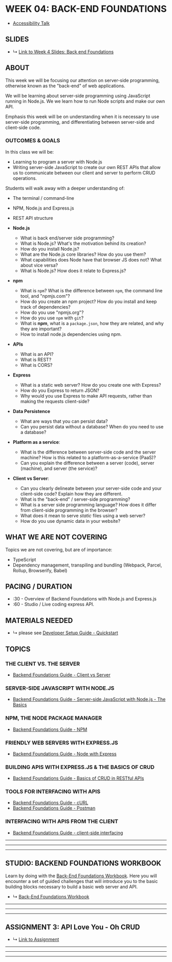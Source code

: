 # WEEK 04: BACK-END FOUNDATIONS

* [Accessibility Talk](https://reactnewyork.com/#videos)

## SLIDES
* ↳ [Link to Week 4 Slides: Back end Foundations](https://docs.google.com/presentation/d/1qLvoZdLfeZk7VJQIdBbIZc8XEgK9jo1se94LC3--EMc/)

## ABOUT

This week we will be focusing our attention on server-side programming, otherwise known as the "back-end" of web applications.

We will be learning about server-side programming using JavaScript running in Node.js. We we learn how to run Node scripts and make our own API.

Emphasis this week will be on understanding when it is necessary to use server-side programming, and differentiating between server-side and client-side code.


### OUTCOMES & GOALS

In this class we will be:
* Learning to program a server with Node.js
* Writing server-side JavaScript to create our own REST APIs that allow us to communicate between our client and server to perform CRUD operations.

Students will walk away with a deeper understanding of:
* The terminal / command-line
* NPM, Node.js and Express.js
* REST API structure


* **Node.js**
  * What is back end/server side programming?
  * What is Node.js? What's the motivation behind its creation?
  * How do you install Node.js?
  * What are the Node.js core libraries? How do you use them?
  * What capabilities does Node have that browser JS does not? What about vice versa?
  * What is Node.js? How does it relate to Express.js?
* **npm**
  * What is `npm`? What is the difference between `npm`, the command line tool, and "npmjs.com"?
  * How do you create an npm project? How do you install and keep track of dependencies?
  * How do you use "npmjs.org"?
  * How do you use `npm` with `git`?
  * What is **npm**, what is a `package.json`, how they are related, and why they are important?
  * How to install node.js dependencies using npm.
* **APIs**
  * What is an API?
  * What is REST?
  * What is CORS?
* **Express**
  * What is a static web server? How do you create one with Express?
  * How do you Express to return JSON?
  * Why would you use Express to make API requests, rather than making the requests client-side?
* **Data Persistence**
  * What are ways that you can persist data?
  * Can you persist data without a database? When do you need to use a database?
* **Platform as a service**:
  * What is the difference between server-side code and the server machine? How is this related to a platform-as-a-service (PaaS)?
  * Can you explain the difference between a server (code), server (machine), and server (the service)? 
* **Client vs Server**:
  * Can you clearly delineate between your server-side code and your client-side code? Explain how they are different.
  * What is the "back-end" / server-side programming?
  * What is a server side programming language? How does it differ from client-side programming in the browser?
  * What does it mean to serve *static* files using a web server? 
  * How do you use dynamic data in your website?


## WHAT WE ARE NOT COVERING

Topics we are not covering, but are of importance:
* TypeScript
* Dependency management, transpiling and bundling (Webpack, Parcel, Rollup, Browserify, Babel)

## PACING / DURATION

* :30 - Overview of Backend Foundations with Node.js and Express.js
* :60 - Studio / Live coding express API.

## MATERIALS NEEDED

* ↳ please see [Developer Setup Guide - Quickstart](../guides/developer-setup-guide.md#quickstart)

  
## TOPICS

### THE CLIENT VS. THE SERVER

* [Backend Foundations Guide - Client vs Server](../guides/backend-foundations-guide.md#client-side-javascript-vs-server-side-javascript)

### SERVER-SIDE JAVASCRIPT WITH NODE.JS

* [Backend Foundations Guide - Server-side JavaScript with Node.js - The Basics](../guides/backend-foundations-guide.md#server-side-javascript-with-nodejs-the-basics)

### NPM, THE NODE PACKAGE MANAGER
* [Backend Foundations Guide - NPM](../guides/backend-foundations-guide.md#nodejs--the-node-package-manager-npm)

### FRIENDLY WEB SERVERS WITH EXPRESS.JS

* [Backend Foundations Guide - Node with Express](../guides/backend-foundations-guide.md#simple-expressjs-web-server)

### BUILDING APIS WITH EXPRESS.JS & THE BASICS OF CRUD

* [Backend Foundations Guide - Basics of CRUD in RESTful APIs](../guides/backend-foundations-guide.md#introduction-to-crud-with-persistence-pizza-topping-api)

### TOOLS FOR INTERFACING WITH APIS

* [Backend Foundations Guide - cURL](../guides/backend-foundations-guide.md#curl)
* [Backend Foundations Guide - Postman](../guides/backend-foundations-guide.md#postman)

### INTERFACING WITH APIS FROM THE CLIENT

* [Backend Foundations Guide - client-side interfacing](../guides/backend-foundations-guide.md#client-side-interfacing)


***
***
***

## STUDIO: BACKEND FOUNDATIONS WORKBOOK

Learn by doing with the [Back-End Foundations Workbook](../guides/backend-foundations-guide.md). Here you will encounter a set of guided challenges that will introduce you to the basic building blocks necessary to build a basic web server and API. 

* ↳ [Back-End Foundations Workbook](https://github.com/muji786/spring2023-dynamic-web-development/back-end-foundations-workbook)

***
***
***

## ASSIGNMENT 3: API Love You - Oh CRUD

* ↳ [Link to Assignment](../assignments/04_assignment.md)

***
***
***


<!-- ### JavaScript in the Browser vs Node
- Node
  - **In a nutshell**:
    - same language, different capabilities 
    - you *could* use any language (Python, Ruby, C++) on your computer, but it's nice using the same language for a whole project
  - **Doesn't have**:
    - `window`, no `document`, no `DOM`, no `canvas` (therefore no p5.js!)
  - **Does have**:
    - Access to the computer's file system
    - (Potentially) faster computation
    - Can be used in non-web contexts, for example, to crunch data
- Browser
  - **In a nutshell**:
    - Only JavaScript runs in a browser, so you don't have other options
    - Always used in conjunction with an HTML document
  - **Doesn't have**:
    -  file system (your computer's files) access
    -  `import` or `require`
 -  **Does have**
    -  access to `window`, `document`
    -  access to browser API's, like Web Audio and Canvas

### Diving in to Node.js
- Starting the Node REPL (Read-eval-print loop). This is the same as opening the Developer Console in a browser.
  - ```sh
    $ node 
    ```
- Running a script - code runs from top to bottom.
  - ```sh
    $ node script.js
    ```
- how to debug? ==> lots of console.log() :) 
- `require()` vs. `import` 
  - there are 2 ways to import packages but depends on the version of Node.js you're using. For usage of `import` please use Node.js version >=12. 
- Core Node libraries
  - `fs`
  - `path`
  - `http`

### Node with Express
- Initializing a Node project - using `npm init`
- Installing dependencies and saving them to your `package.json`
- Why use express on top of Node? To create a web server
  - you can technically create one using just the `http` module, but it's a lot of code.
    - TODO: example code
  - Here's some examples of other web server code:
    - Ruby: https://blog.appsignal.com/2016/11/23/ruby-magic-building-a-30-line-http-server-in-ruby.html
- Serving different HTML files based on a route
  - getting the correct path w/ `path.resolve(__dirname, 'views') + 'about.html'` 
  - convention: `views` directory
- Middleware

### Building APIs with Express & the basics of CRUD
- API that we are building towards: Todo App? Tarot or Astrology related?
- How to build APIs with express:
  - `app.get`
  - `app.post`
  - `app.put`
  - `app.delete`
- `requests` and `response` ==> (res, req)
- Dynamic routes
  - url params
  - query params
- Storing/updating json object on the server
- Writing files to the server
- maybe for later: node-fetch/isomorphic fetch or external API requests from the server

### Interfacing with your API

- Quick intro to cURL
- Introduction to Postman
- using `fetch` to grab data
- render to front end using template strings -->
